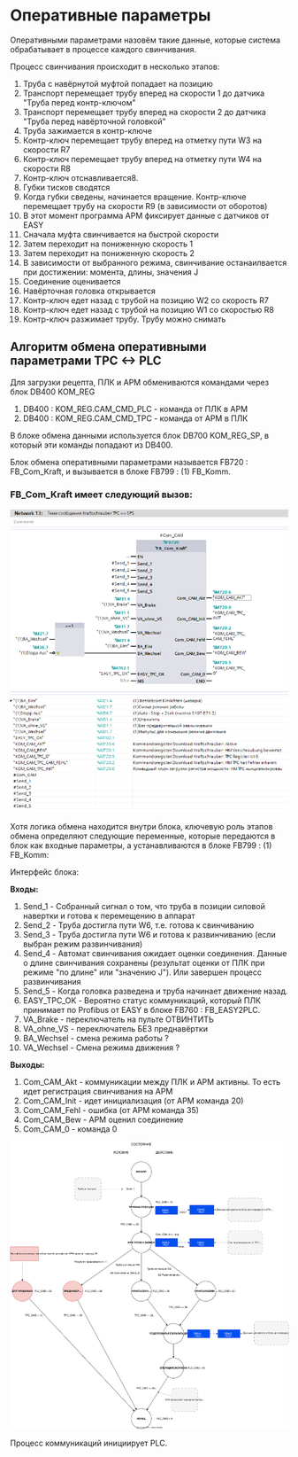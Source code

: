 # Оперативные параметры

Оперативными параметрами назовём такие данные, которые система обрабатывает в процессе каждого свинчивания. 

Процесс свинчивания происходит в несколько этапов:
   
1. Труба с навёрнутой муфтой попадает на позицию
2. Транспорт перемещает трубу вперед на скорости 1 до датчика "Труба перед контр-ключом"
3. Транспорт перемещает трубу вперед на скорости 2 до датчика "Труба перед навёрточной головкой"
4. Труба зажимается в контр-ключе
5. Контр-ключ перемещает трубу вперед на отметку пути W3 на скорости R7
6. Контр-ключ перемещает трубу вперед на отметку пути W4 на скорости R8
7. Контр-ключ отснавливается8. 
8.  Губки тисков сводятся
9.  Когда губки сведены, начинается вращение. Контр-ключе перемещает трубу на скорости R9 (в зависимости от оборотов)
10. В этот момент программа АРМ фиксирует данные с датчиков от EASY
11. Сначала муфта свинчивается на быстрой скорости
12. Затем переходит на пониженную скорость 1
13. Затем переходит на пониженную скорость 2
14. В зависимости от выбранного режима, свинчивание останаилвается при достижении: момента, длины, значения J
15. Соединение оценивается
16. Навёрточная головка открывается
17. Контр-ключ едет назад с трубой на позицию W2 со скорость R7
18. Контр-ключ едет назад с трубой на позицию W1 со скоростью R8
19. Контр-ключ разжимает трубу. Трубу можно снимать



## Алгоритм обмена оперативными параметрами TPC <-> PLC
Для загрузки рецепта, ПЛК и АРМ обмениваются командами через блок DB400 KOM_REG
1. DB400 : KOM_REG.CAM_CMD_PLC - команда от ПЛК в АРМ
2. DB400 : KOM_REG.CAM_CMD_TPC - команда от АРМ в ПЛК

В блоке обмена данными используется блок DB700 KOM_REG_SP, в который эти команды попадают из DB400.

Блок обмена оперативными параметрами называется FB720 : FB_Com_Kraft, и вызывается в блоке FB799 : (1) FB_Komm.

### FB_Com_Kraft имеет следующий вызов:

![](DB720%20FB_Com_Kraft%20Call.drawio.png)

Хотя логика обмена находится внутри блока, ключевую роль этапов обмена определяют следующие переменные, которые передаются в блок как входные параметры, а устанавливаются в блоке FB799 : (1) FB_Komm:

Интерфейс блока:

**Входы:**

1. Send_1 - Собранный сигнал о том, что труба в позиции силовой навертки и готова к перемещению в аппарат
2. Send_2 - Труба достигла пути W6, т.е. готова к свинчиванию
3. Send_3 - Труба достигла пути W6 и готова к развинчиванию (если выбран режим развинчивания)
4. Send_4 - Автомат свинчивания ожидает оценки соединения. Данные о длине свинчивания сохранены (результат оценки от ПЛК при режиме "по длине" или "значению J"). Или завершен процесс развинчивания
5. Send_5 - Когда головка разведена и труба начинает движение назад.
6. EASY_TPC_OK - Вероятно статус коммуникаций, который ПЛК принимает по Profibus от EASY в блоке FB760 : FB_EASY2PLC.
7. VA_Brake - переключатель на пульте ОТВИНТИТЬ
8. VA_ohne_VS - переключатель БЕЗ преднавёртки
9. BA_Wechsel - смена режима работы ?
10. VA_Wechsel - Смена режима движения ? 

**Выходы:**

1. Com_CAM_Akt - коммуникации между ПЛК и АРМ активны. То есть идет регистрация свинчивания на АРМ
2. Com_CAM_Init - идет инициализация (от АРМ команда 20)
3. Com_CAM_Fehl - ошибка (от АРМ команда 35)
4. Com_CAM_Bew - АРМ оценил соединение
5. Com_CAM_0 - команда 0

![](Алгоритм%20обмена%20оперативными%20параметрами%20автомат.drawio.svg)

Процесс коммуникаций инициирует PLC.
